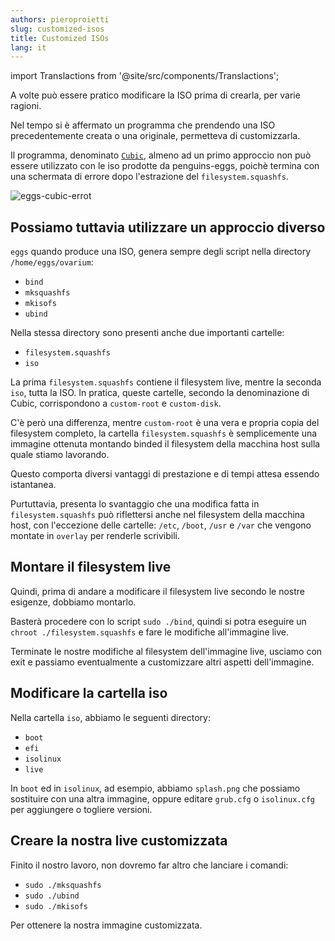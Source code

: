 ```yaml
---
authors: pieroproietti
slug: customized-isos
title: Customized ISOs
lang: it
---
```


import Translactions from '@site/src/components/Translactions';

<Translactions />

A volte può essere pratico modificare la ISO prima di crearla, per varie ragioni.

Nel tempo si è affermato un programma che prendendo una ISO precedentemente creata o una originale, permetteva di customizzarla.

Il programma, denominato [`Cubic`](https://github.com/PJ-Singh-001/Cubic), almeno ad un primo approccio non può essere utilizzato con le iso prodotte da penguins-eggs, poichè termina con una schermata di errore dopo l'estrazione del `filesystem.squashfs`.

![eggs-cubic-errot](/img/blog/2023-04-02/eggs-cubic-error.png)

## Possiamo tuttavia utilizzare un approccio diverso

`eggs` quando produce una ISO, genera sempre degli script nella directory `/home/eggs/ovarium`:
* `bind`
* `mksquashfs`
* `mkisofs`
* `ubind`

Nella stessa directory sono presenti anche due importanti cartelle: 
* `filesystem.squashfs`
* `iso`

La prima `filesystem.squashfs` contiene il filesystem live, mentre la seconda `iso`, tutta la ISO. In pratica, queste cartelle, secondo la denominazione di Cubic, corrispondono a `custom-root` e `custom-disk`.

C'è però una differenza, mentre `custom-root` è una vera e propria copia del filesystem completo, la cartella `filesystem.squashfs` è semplicemente una immagine ottenuta montando binded il filesystem della macchina host sulla quale stiamo lavorando.

Questo comporta diversi vantaggi di prestazione e di tempi attesa essendo istantanea.

Purtuttavia, presenta lo svantaggio che una modifica fatta in `filesystem.squashfs` può riflettersi anche nel filesystem della macchina host, con l'eccezione delle cartelle: `/etc`, `/boot`, `/usr` e `/var` che vengono montate in `overlay` per renderle scrivibili.

## Montare il filesystem live

Quindi, prima di andare a modificare il filesystem live secondo le nostre esigenze, dobbiamo montarlo. 

Basterà procedere con lo script `sudo ./bind`, quindi si potra eseguire un `chroot ./filesystem.squashfs` e fare le modifiche all'immagine live.

Terminate le nostre modifiche al filesystem dell'immagine live, usciamo con exit e passiamo eventualmente a customizzare altri aspetti dell'immagine.

## Modificare la cartella iso

Nella cartella `iso`, abbiamo le seguenti directory:
* `boot`
* `efi`
* `isolinux`
* `live`

In `boot` ed in `isolinux`, ad esempio, abbiamo `splash.png` che possiamo sostituire con una altra immagine, oppure editare `grub.cfg` o `isolinux.cfg` per aggiungere o togliere versioni.

## Creare la nostra live customizzata

Finito il nostro lavoro, non dovremo far altro che lanciare i comandi:
* `sudo ./mksquashfs`
* `sudo ./ubind`
* `sudo ./mkisofs`

Per ottenere la nostra immagine customizzata.
